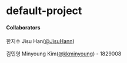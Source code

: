 # default-project

#### Collaborators
한지수 Jisu Han([@JisuHann](https://github.com/JisuHann))

김민영 Minyoung Kim([@kkminyoung](https://github.com/kkminyoung)) - 1829008
